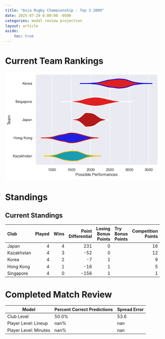 ```yaml
---  
title: "Asia Rugby Championship - Top 3 2009"  
date: 2025-07-29 6:00:00 -0500  
categories: model review projection  
layout: article  
aside:  
    toc: true  
---
```

# Current Team Rankings


![Club Rankings](plots/rankings_Asia_Rugby_Championship_-_Top_3_2009.png)
# Standings

## Current Standings


| Club       |   Played |   Wins |   Point Differential |   Losing Bonus Points | Try Bonus Points   |   Competition Points |
|:-----------|---------:|-------:|---------------------:|----------------------:|:-------------------|---------------------:|
| Japan      |        4 |      4 |                  231 |                     0 |                    |                   16 |
| Kazakhstan |        4 |      3 |                  -52 |                     0 |                    |                   12 |
| Korea      |        4 |      2 |                   -7 |                     1 |                    |                    9 |
| Hong Kong  |        4 |      1 |                  -16 |                     1 |                    |                    5 |
| Singapore  |        4 |      0 |                 -156 |                     1 |                    |                    1 |



# Completed Match Review


| Model | Percent Correct Predictions | Spread Error |
| ------ | ------ | ------ |
| Club Level | 50.0% | 53.6 |
| Player Level: Lineup | nan% | nan |
| Player Level: Minutes | nan% | nan |

